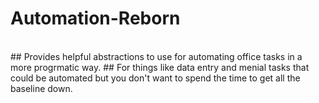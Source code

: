 # Automation-Reborn
<br>
## Provides helpful abstractions to use for automating office tasks in a more progrmatic way.
## For things like data entry and menial tasks that could be automated but you don't want to spend the time to get all the baseline down.
